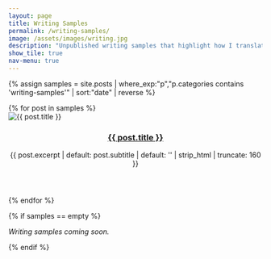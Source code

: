 ```yaml
---
layout: page
title: Writing Samples
permalink: /writing-samples/
image: /assets/images/writing.jpg
description: "Unpublished writing samples that highlight how I translate complex research into accessible, compelling narratives."
show_tile: true
nav-menu: true
---
```


<!-- Post tiles (cards) -->
{% assign samples = site.posts | where_exp:"p","p.categories contains 'writing-samples'" | sort:"date" | reverse %}

<section class="tiles tiles--samples">
  {% for post in samples %}
  <article>
    <span class="image">
      <img src="{{ post.image | default: '/assets/images/sample-placeholder.jpg' | relative_url }}" alt="{{ post.title }}">
    </span>
    <header class="major">
      <h3><a href="{{ post.url | relative_url }}" class="link">{{ post.title }}</a></h3>
      <p>{{ post.excerpt | default: post.subtitle | default: '' | strip_html | truncate: 160 }}</p>
    </header>
  </article>
  {% endfor %}
</section>

{% if samples == empty %}
<p><em>Writing samples coming soon.</em></p>
{% endif %}
